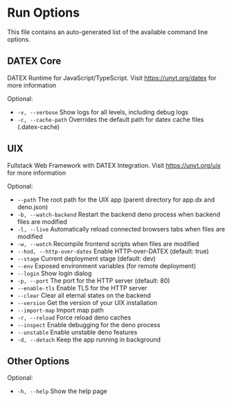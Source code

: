 # Run Options
This file contains an auto-generated list of the available command line options.

## DATEX Core
DATEX Runtime for JavaScript/TypeScript.
Visit https://unyt.org/datex for more information


Optional:

 * `-v, --verbose`            Show logs for all levels, including debug logs
 * `-c, --cache-path`         Overrides the default path for datex cache files (.datex-cache)

## UIX
Fullstack Web Framework with DATEX Integration.
Visit https://unyt.org/uix for more information


Optional:

 * `--path`                   The root path for the UIX app (parent directory for app.dx and deno.json)
 * `-b, --watch-backend`      Restart the backend deno process when backend files are modified
 * `-l, --live`               Automatically reload connected browsers tabs when files are modified
 * `-w, --watch`              Recompile frontend scripts when files are modified
 * `--hod, --http-over-datex` Enable HTTP-over-DATEX (default: true)
 * `--stage`                  Current deployment stage (default: dev)
 * `--env`                    Exposed environment variables (for remote deployment)
 * `--login`                  Show login dialog
 * `-p, --port`               The port for the HTTP server (default: 80)
 * `--enable-tls`             Enable TLS for the HTTP server
 * `--clear`                  Clear all eternal states on the backend
 * `--version`                Get the version of your UIX installation
 * `--import-map`             Import map path
 * `-r, --reload`             Force reload deno caches
 * `--inspect`                Enable debugging for the deno process
 * `--unstable`               Enable unstable deno features
 * `-d, --detach`             Keep the app running in background

## Other Options

Optional:

 * `-h, --help`               Show the help page